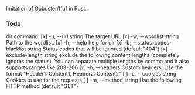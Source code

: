 Imitation of Gobuster/ffuf in Rust.

### Todo

dir command:
[x] -u, --url string                        The target URL
[x] -w, --wordlist string       Path to the wordlist.
[x] -h, --help                              help for dir
[x] -b, --status-codes-blacklist string     Status codes that will be ignored (default "404")
[x] --exclude-length string             exclude the following content lengths (completely ignores the status). You can separate multiple lengths by comma and it also supports ranges like 203-206
[x] -h, --headers               Custom headers. Use the format "Header1: Content1, Header2: Content2"
[ ] -c, --cookies string                  Cookies to use for the requests
[ ] -m, --method string                   Use the following HTTP method (default "GET")
